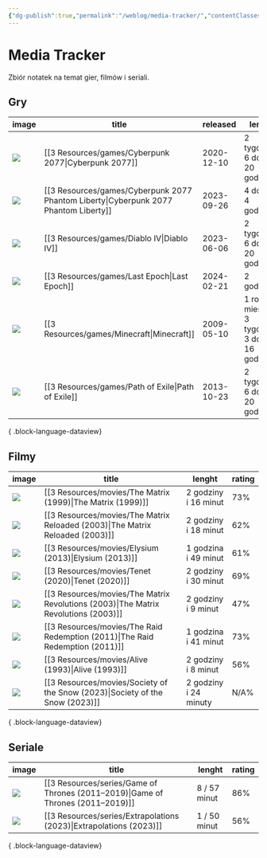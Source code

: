 ```yaml
---
{"dg-publish":true,"permalink":"/weblog/media-tracker/","contentClasses":"cards-cols-3 cards"}
---
```



# Media Tracker

Zbiór notatek na temat gier, filmów i seriali.

## Gry

| image                                                                                 | title                                                                                   | released   | lenght                                            | rating |
| ------------------------------------------------------------------------------------- | --------------------------------------------------------------------------------------- | ---------- | ------------------------------------------------- | ------ |
| ![](https://media.rawg.io/media/games/26d/26d4437715bee60138dab4a7c8c59c92.jpg)       | [[3 Resources/games/Cyberpunk 2077\|Cyberpunk 2077]]                                 | 2020-12-10 | 2 tygodnie, 6 dób i 20 godzin                     | 86%    |
| ![](https://media.rawg.io/media/games/062/06285b425e61623530c5430f20e5d222.jpg)       | [[3 Resources/games/Cyberpunk 2077 Phantom Liberty\|Cyberpunk 2077 Phantom Liberty]] | 2023-09-26 | 4 doby i 4 godziny                                | 89%    |
| ![](https://media.rawg.io/media/games/77d/77d51f8f4a07c3eecb0f8504027b1bf0.jpg)       | [[3 Resources/games/Diablo IV\|Diablo IV]]                                           | 2023-06-06 | 2 tygodnie, 6 dób i 20 godzin                     | 86%    |
| ![](https://media.rawg.io/media/screenshots/ba8/ba855cf221369f1ff3337580326b3868.jpg) | [[3 Resources/games/Last Epoch\|Last Epoch]]                                         | 2024-02-21 | 2 godziny                                         | 79%    |
| ![](https://media.rawg.io/media/games/b4e/b4e4c73d5aa4ec66bbf75375c4847a2b.jpg)       | [[3 Resources/games/Minecraft\|Minecraft]]                                           | 2009-05-10 | 1 rok, 2 miesiące, 3 tygodnie, 3 doby i 16 godzin | 83%    |
| ![](https://media.rawg.io/media/games/d0f/d0f91fe1d92332147e5db74e207cfc7a.jpg)       | [[3 Resources/games/Path of Exile\|Path of Exile]]                                   | 2013-10-23 | 2 tygodnie, 6 dób i 20 godzin                     | 86%    |

{ .block-language-dataview}

## Filmy

| image                                                                                                                                           | title                                                                                  | lenght                | rating |
| ----------------------------------------------------------------------------------------------------------------------------------------------- | -------------------------------------------------------------------------------------- | --------------------- | ------ |
| ![](https://m.media-amazon.com/images/M/MV5BNzQzOTk3OTAtNDQ0Zi00ZTVkLWI0MTEtMDllZjNkYzNjNTc4L2ltYWdlXkEyXkFqcGdeQXVyNjU0OTQ0OTY@._V1_SX300.jpg) | [[3 Resources/movies/The Matrix (1999)\|The Matrix (1999)]]                         | 2 godziny i 16 minut  | 73%    |
| ![](https://m.media-amazon.com/images/M/MV5BODE0MzZhZTgtYzkwYi00YmI5LThlZWYtOWRmNWE5ODk0NzMxXkEyXkFqcGdeQXVyNjU0OTQ0OTY@._V1_SX300.jpg)         | [[3 Resources/movies/The Matrix Reloaded (2003)\|The Matrix Reloaded (2003)]]       | 2 godziny i 18 minut  | 62%    |
| ![](https://m.media-amazon.com/images/M/MV5BNDc2NjU0MTcwNV5BMl5BanBnXkFtZTcwMjg4MDg2OQ@@._V1_SX300.jpg)                                         | [[3 Resources/movies/Elysium (2013)\|Elysium (2013)]]                               | 1 godzina i 49 minut  | 61%    |
| ![](https://m.media-amazon.com/images/M/MV5BMzU3YWYwNTQtZTdiMC00NjY5LTlmMTMtZDFlYTEyODBjMTk5XkEyXkFqcGdeQXVyMTkxNjUyNQ@@._V1_SX300.jpg)         | [[3 Resources/movies/Tenet (2020)\|Tenet (2020)]]                                   | 2 godziny i 30 minut  | 69%    |
| ![](https://m.media-amazon.com/images/M/MV5BNzNlZTZjMDctZjYwNi00NzljLWIwN2QtZWZmYmJiYzQ0MTk2XkEyXkFqcGdeQXVyNTAyODkwOQ@@._V1_SX300.jpg)         | [[3 Resources/movies/The Matrix Revolutions (2003)\|The Matrix Revolutions (2003)]] | 2 godziny i 9 minut   | 47%    |
| ![](https://m.media-amazon.com/images/M/MV5BY2UyNDM1ZmUtM2E4Mi00ZDEzLWFhMTEtOGVlYjQ2NDZiYjg3XkEyXkFqcGdeQXVyNzI1NzMxNzM@._V1_SX300.jpg)         | [[3 Resources/movies/The Raid Redemption (2011)\|The Raid Redemption (2011)]]       | 1 godzina i 41 minut  | 73%    |
| ![](https://m.media-amazon.com/images/M/MV5BOGU2ZjkzNTAtMGE0NS00N2RmLTg5YWItMDA5NjM4OWJlNWM3XkEyXkFqcGdeQXVyMTQxNzMzNDI@._V1_SX300.jpg)         | [[3 Resources/movies/Alive (1993)\|Alive (1993)]]                                   | 2 godziny i 8 minut   | 56%    |
| ![](https://m.media-amazon.com/images/M/MV5BYmI4MTllYTItMjllYi00ZTY2LWE0NmQtNjBmZWQ2ZmE4NjQ2XkEyXkFqcGdeQXVyMTEzMTI1Mjk3._V1_SX300.jpg)         | [[3 Resources/movies/Society of the Snow (2023)\|Society of the Snow (2023)]]       | 2 godziny i 24 minuty | N/A%   |

{ .block-language-dataview}

## Seriale

| image                                                                                                                                   | title                                                                              | lenght       | rating |
| --------------------------------------------------------------------------------------------------------------------------------------- | ---------------------------------------------------------------------------------- | ------------ | ------ |
| ![](https://m.media-amazon.com/images/M/MV5BN2IzYzBiOTQtNGZmMi00NDI5LTgxMzMtN2EzZjA1NjhlOGMxXkEyXkFqcGdeQXVyNjAwNDUxODI@._V1_SX300.jpg) | [[3 Resources/series/Game of Thrones (2011–2019)\|Game of Thrones (2011–2019)]] | 8 / 57 minut | 86%    |
| ![](https://m.media-amazon.com/images/M/MV5BODNlZTJjODQtYmUwNS00ZDAyLWE0YjktNWQ5Zjg0NDE3YjAxXkEyXkFqcGdeQXVyMTExNTIxMzQ4._V1_SX300.jpg) | [[3 Resources/series/Extrapolations (2023)\|Extrapolations (2023)]]             | 1 / 50 minut | 56%    |

{ .block-language-dataview}
